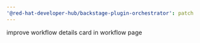 ```yaml
---
'@red-hat-developer-hub/backstage-plugin-orchestrator': patch
---
```


improve workflow details card in workflow page
